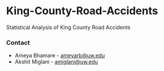 # King-County-Road-Accidents
Statistical Analysis of King County Road Accidents

### Contact
- Ameya Bhamare - ameyarb@uw.edu
- Akshit Miglani - amiglani@uw.edu
